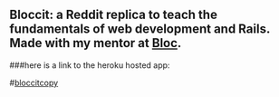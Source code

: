 ## Bloccit: a Reddit replica to teach the fundamentals of web development and Rails. Made with my mentor at [Bloc](http://bloc.io).

###here is a link to the heroku hosted app:

#[bloccitcopy](https://bloccitcopy.herokuapp.com)